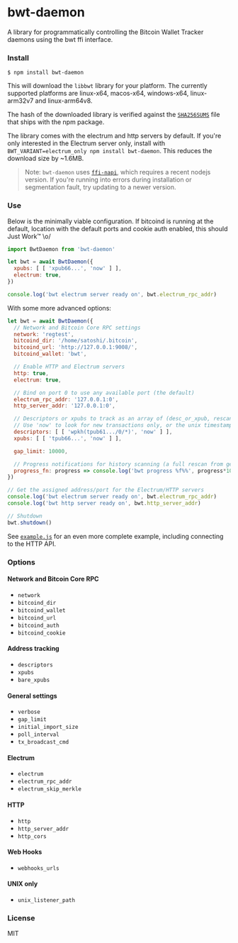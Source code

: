 # bwt-daemon

A library for programmatically controlling the Bitcoin Wallet Tracker daemons
using the bwt ffi interface.

### Install

```
$ npm install bwt-daemon
```

This will download the `libbwt` library for your platform.
The currently supported platforms are linux-x64, macos-x64, windows-x64, linux-arm32v7 and linux-arm64v8.

The hash of the downloaded library is verified against the
[`SHA256SUMS`](https://github.com/shesek/bwt/blob/master/contrib/nodejs-ffi/SHA256SUMS)
file that ships with the npm package.

The library comes with the electrum and http servers by default.
If you're only interested in the Electrum server only, install with `BWT_VARIANT=electrum_only npm install bwt-daemon`.
This reduces the download size by ~1.6MB.

> Note: `bwt-daemon` uses [`ffi-napi`](https://github.com/node-ffi-napi/node-ffi-napi), which requires
> a recent nodejs version. If you're running into errors during installation or segmentation fault,
> try updating to a newer version.

### Use

Below is the minimally viable configuration. If bitcoind is running at the default,
location with the default ports and cookie auth enabled, this should Just Work™ \o/

```js
import BwtDaemon from 'bwt-daemon'

let bwt = await BwtDaemon({
  xpubs: [ [ 'xpub66...', 'now' ] ],
  electrum: true,
})

console.log('bwt electrum server ready on', bwt.electrum_rpc_addr)
```

With some more advanced options:

```js
let bwt = await BwtDaemon({
  // Network and Bitcoin Core RPC settings
  network: 'regtest',
  bitcoind_dir: '/home/satoshi/.bitcoin',
  bitcoind_url: 'http://127.0.0.1:9008/',
  bitcoind_wallet: 'bwt',

  // Enable HTTP and Electrum servers
  http: true,
  electrum: true,

  // Bind on port 0 to use any available port (the default)
  electrum_rpc_addr: '127.0.0.1:0',
  http_server_addr: '127.0.0.1:0',

  // Descriptors or xpubs to track as an array of (desc_or_xpub, rescan_since) tuples
  // Use 'now' to look for new transactions only, or the unix timestamp to begin rescanning from.
  descriptors: [ [ 'wpkh(tpub61.../0/*)', 'now' ] ],
  xpubs: [ [ 'tpub66...', 'now' ] ],

  gap_limit: 10000,

  // Progress notifications for history scanning (a full rescan from genesis can take 20-30 minutes)
  progress_fn: progress => console.log('bwt progress %f%%', progress*100),
})

// Get the assigned address/port for the Electrum/HTTP servers
console.log('bwt electrum server ready on', bwt.electrum_rpc_addr)
console.log('bwt http server ready on', bwt.http_server_addr)

// Shutdown
bwt.shutdown()
```

See [`example.js`](https://github.com/shesek/bwt/blob/master/contrib/nodejs-ffi/example.js) for an even more complete
example, including connecting to the HTTP API.

### Options

#### Network and Bitcoin Core RPC
- `network`
- `bitcoind_dir`
- `bitcoind_wallet`
- `bitcoind_url`
- `bitcoind_auth`
- `bitcoind_cookie`

#### Address tracking
- `descriptors`
- `xpubs`
- `bare_xpubs`

#### General settings
- `verbose`
- `gap_limit`
- `initial_import_size`
- `poll_interval`
- `tx_broadcast_cmd`

#### Electrum
- `electrum`
- `electrum_rpc_addr`
- `electrum_skip_merkle`

#### HTTP
- `http`
- `http_server_addr`
- `http_cors`

#### Web Hooks
- `webhooks_urls`

#### UNIX only
- `unix_listener_path`

### License
MIT
